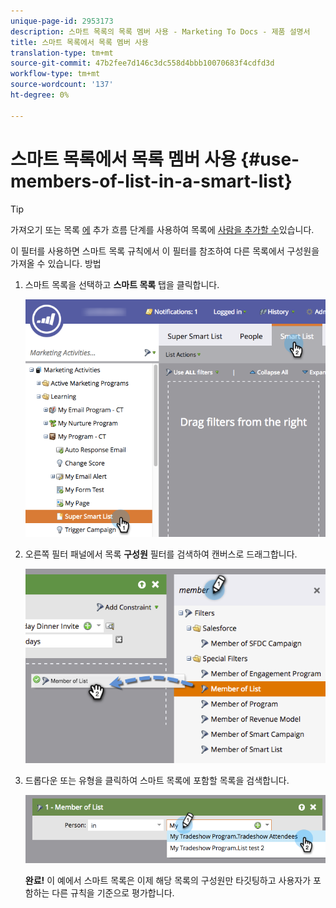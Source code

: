 ```yaml
---
unique-page-id: 2953173
description: 스마트 목록의 목록 멤버 사용 - Marketing To Docs - 제품 설명서
title: 스마트 목록에서 목록 멤버 사용
translation-type: tm+mt
source-git-commit: 47b2fee7d146c3dc558d4bbb10070683f4cdfd3d
workflow-type: tm+mt
source-wordcount: '137'
ht-degree: 0%

---
```



# 스마트 목록에서 목록 멤버 사용 {#use-members-of-list-in-a-smart-list}

>[!TIP]
>
>가져오기 또는 목록 [에](../../../../getting-started/quick-wins/import-a-list-of-people.md) 추가 흐름 단계를 사용하여 목록에 [사람을 추가할 수](../../../../product-docs/core-marketo-concepts/smart-campaigns/flow-actions/add-to-list.md)있습니다.

이 필터를 사용하면 스마트 목록 규칙에서 이 필터를 참조하여 다른 목록에서 구성원을 가져올 수 있습니다. 방법

1. 스마트 목록을 선택하고 **스마트 목록** 탭을 클릭합니다.

   ![](assets/smartlist-sltab.png)

1. 오른쪽 필터 패널에서 목록 **구성원** 필터를 검색하여 캔버스로 드래그합니다.

   ![](assets/use-members-of-list-in-a-smart-list-2nd.png)

1. 드롭다운 또는 유형을 클릭하여 스마트 목록에 포함할 목록을 검색합니다.

   ![](assets/memberoflist.png)

   **완료!** 이 예에서 스마트 목록은 이제 해당 목록의 구성원만 타깃팅하고 사용자가 포함하는 다른 규칙을 기준으로 평가합니다.

